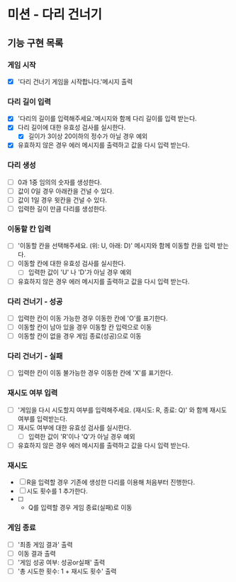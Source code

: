 # 미션 - 다리 건너기

## 기능 구현 목록

### 게임 시작

- [x] '다리 건너기 게임을 시작합니다.'메시지 출력

### 다리 길이 입력

- [x] '다리의 길이를 입력해주세요.'메시지와 함께 다리 길이를 입력 받는다.
- [x] 다리 길이에 대한 유효성 검사를 실시한다.
  - [x] 길이가 3이상 20이하의 정수가 아닐 경우 예외
- [x] 유효하지 않은 경우 에러 메시지를 출력하고 값을 다시 입력 받는다.

### 다리 생성

- [ ] 0과 1중 임의의 숫자를 생성한다.
- [ ] 값이 0일 경우 아래칸을 건널 수 있다.
- [ ] 값이 1일 경우 윗칸을 건널 수 있다.
- [ ] 입력한 길이 만큼 다리를 생성한다.

### 이동할 칸 입력

- [ ] '이동할 칸을 선택해주세요. (위: U, 아래: D)' 메시지와 함께 이동할 칸을 입력 받는다.
- [ ] 이동할 칸에 대한 유효성 검사를 실시한다.
  - [ ] 입력한 값이 'U' 나 'D'가 아닐 경우 예외
- [ ] 유효하지 않은 경우 에러 메시지를 출력하고 값을 다시 입력 받는다.

### 다리 건너기 - 성공

- [ ] 입력한 칸이 이동 가능한 경우 이동한 칸에 'O'를 표기한다.
- [ ] 이동할 칸이 남아 있을 경우 이동할 칸 입력으로 이동
- [ ] 이동할 칸이 없을 경우 게임 종료(성공)으로 이동

### 다리 건너기 - 실패

- [ ] 입력한 칸이 이동 불가능한 경우 이동한 칸에 'X'를 표기한다.

### 재시도 여부 입력

- [ ] '게임을 다시 시도할지 여부를 입력해주세요. (재시도: R, 종료: Q)' 와 함께 재시도 여부를 입력받는다.
- [ ] 재시도 여부에 대한 유효성 검사를 실시한다.
  - [ ] 입력한 값이 'R'이나 'Q'가 아닐 경우 예외
- [ ] 유효하지 않은 경우 에러 메시지를 출력하고 값을 다시 입력 받는다.

### 재시도

- [ ] R을 입력할 경우 기존에 생성한 다리를 이용해 처음부터 진행한다.
- [ ] 시도 횟수를 1 추가한다.
- [ ] - Q를 입력할 경우 게임 종료(실패)로 이동

### 게임 종료

- [ ] '최종 게임 결과' 출력
- [ ] 이동 결과 출력
- [ ] '게임 성공 여부: 성공or실패' 출력
- [ ] '총 시도한 횟수: 1 + 재시도 횟수' 출력

